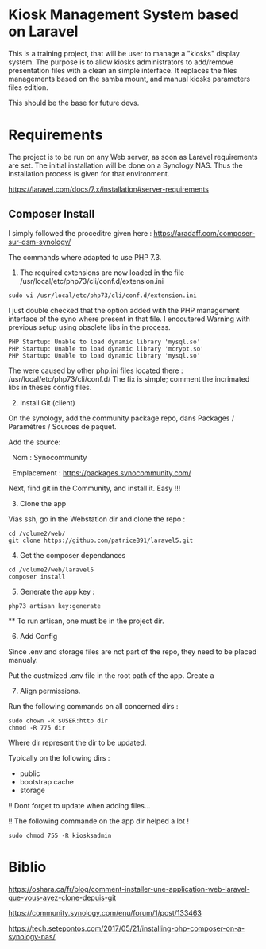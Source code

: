 # Kiosk Management System based on Laravel

This is a training project, that will be user to manage a "kiosks" display system.
The purpose is to allow kiosks administrators to add/remove presentation files with a clean an simple interface.
It replaces the files managements based on the samba mount, and manual kiosks parameters files edition.

This should be the base for future devs.

# Requirements

The project is to be run on any Web server, as soon as Laravel requirements are set.
The initial installation will be done on a Synology NAS. Thus the installation process is given for that environment.

https://laravel.com/docs/7.x/installation#server-requirements

## Composer Install 

I simply followed the proceditre given here : https://aradaff.com/composer-sur-dsm-synology/

The commands where adapted to use PHP 7.3.

1. The required extensions are now loaded in the file /usr/local/etc/php73/cli/conf.d/extension.ini 
````
sudo vi /usr/local/etc/php73/cli/conf.d/extension.ini 
`````

I just double checked that the option added with the PHP management interface of the syno where present in that file.
I encoutered Warning with previous setup using obsolete libs in the process.
````
PHP Startup: Unable to load dynamic library 'mysql.so' 
PHP Startup: Unable to load dynamic library 'mcrypt.so' 
PHP Startup: Unable to load dynamic library 'mysql.so'
````

The were caused by other php.ini files located there : /usr/local/etc/php73/cli/conf.d/
The fix is simple; comment the incrimated libs in theses config files.

2. Install Git (client)

On the synology, add the community package repo, dans Packages / Paramétres / Sources de paquet.

Add the source: 

&nbsp;&nbsp;Nom : Synocommunity

&nbsp;&nbsp;Emplacement : https://packages.synocommunity.com/


Next, find git in the Community, and install it. Easy !!!

3. Clone the app

Vias ssh, go in the Webstation dir and clone the repo :

```
cd /volume2/web/
git clone https://github.com/patriceB91/laravel5.git
```

4. Get the composer dependances

````
cd /volume2/web/laravel5
composer install
````

5. Generate the app key :

````
php73 artisan key:generate
````

** To run artisan, one must be in the project dir.



6. Add Config

Since .env and storage files are not part of the repo, they need to be placed manualy.

Put the custmized .env file in the root path of the app.
Create a 


7. Align permissions.

Run the following commands on all concerned dirs :
````
sudo chown -R $USER:http dir
chmod -R 775 dir 
`````

Where dir represent the dir to be updated.

Typically on the following dirs :

- public
- bootstrap cache
- storage

!! Dont forget to update when adding files...

!! The following commande on the app dir helped a lot !

````
sudo chmod 755 -R kiosksadmin
````

# Biblio

https://oshara.ca/fr/blog/comment-installer-une-application-web-laravel-que-vous-avez-clone-depuis-git

https://community.synology.com/enu/forum/1/post/133463

https://tech.setepontos.com/2017/05/21/installing-php-composer-on-a-synology-nas/
